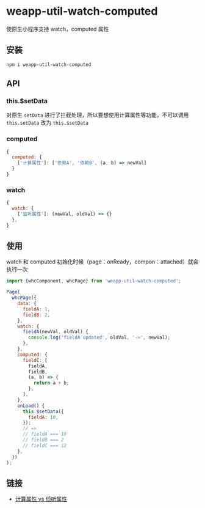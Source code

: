 # weapp-util-watch-computed

使原生小程序支持 watch，computed 属性

## 安装

```bash
npm i weapp-util-watch-computed
```

## API

### this.$setData
对原生 `setData` 进行了拦截处理，所以要想使用计算属性等功能，不可以调用 `this.setData` 改为 `this.$setData`

### computed
```js
{
  computed: {
    ['计算属性']: ['依赖A', '依赖B', (a, b) => newVal]
  }
}
```

### watch
```js
{
  watch: {
    ['监听属性']: (newVal, oldVal) => {}
  },
}
```

## 使用

watch 和 computed 初始化时候（page：onReady，compon：attached）就会执行一次

```js
import {whcComponent, whcPage} from 'weapp-util-watch-computed';

Page(
  whcPage({
    data: {
      fieldA: 1,
      fieldB: 2,
    },
    watch: {
      fieldA(newVal, oldVal) {
        console.log('fieldA updated', oldVal, '->', newVal);
      },
    },
    computed: {
      fieldC: [
        fieldA,
        fieldB,
        (a, b) => {
          return a + b;
        },
      ],
    },
    onLoad() {
      this.$setData({
        fieldA: 10,
      });
      // =>
      // fieldA === 10
      // fieldB === 2
      // fieldC === 12
    },
  })
);
```

## 链接

* [计算属性 vs 侦听属性](https://cn.vuejs.org/v2/guide/computed.html#%E8%AE%A1%E7%AE%97%E5%B1%9E%E6%80%A7-vs-%E4%BE%A6%E5%90%AC%E5%B1%9E%E6%80%A7)
